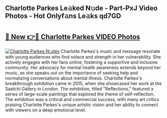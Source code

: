 ## Charlotte Parkes Le𝚊ked N𝚞de - Part-PxJ Video Photos - Hot Onlyf𝚊ns Le𝚊ks qd7GD

# <h2><a href="http://ab14020.deff.icu/?id=Charlotte+Parkes">🔗 New 👉🔴 Charlotte Parkes VIDEO Photos</a></h2>

[![Charlotte Parkes N𝚞des](https://i.imgur.com/rIISA9y.gif)](http://ab14020.deff.icu/?id=Charlotte+Parkes)
Charlotte Parkes's music and message resonate with young audiences who find solace and strength in her vulnerability. She actively engages with her fans online, fostering a supportive and inclusive community. Her advocacy for mental health awareness extends beyond her music, as she speaks out on the importance of seeking help and normalizing conversations about mental illness. Charlotte Parkes's breakthrough exhibition came in 2015, when she showcased her work at the Saatchi Gallery in London. The exhibition, titled "Reflections," featured a series of large-scale paintings that explored the theme of self-reflection. The exhibition was a critical and commercial success, with many art critics praising Charlotte Parkes's unique artistic vision and her ability to connect with viewers on a deep emotional level.
